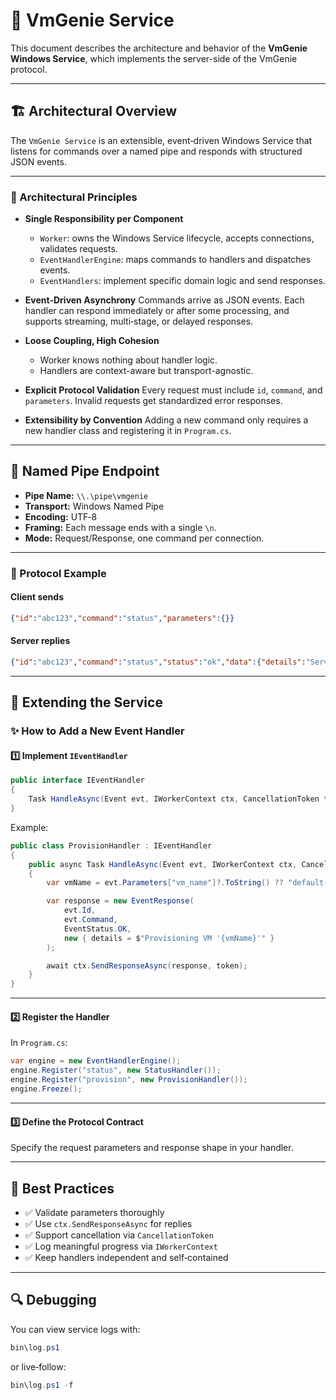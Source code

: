 # 🧰 VmGenie Service

This document describes the architecture and behavior of the **VmGenie Windows Service**, which implements the server-side of the VmGenie protocol.

---

## 🏗️ Architectural Overview

The `VmGenie Service` is an extensible, event‑driven Windows Service that listens for commands over a named pipe and responds with structured JSON events.

---

### 🧪 Architectural Principles

- **Single Responsibility per Component**
  - `Worker`: owns the Windows Service lifecycle, accepts connections, validates requests.
  - `EventHandlerEngine`: maps commands to handlers and dispatches events.
  - `EventHandlers`: implement specific domain logic and send responses.

- **Event‑Driven Asynchrony**
  Commands arrive as JSON events. Each handler can respond immediately or after some processing, and supports streaming, multi‑stage, or delayed responses.

- **Loose Coupling, High Cohesion**
  - Worker knows nothing about handler logic.
  - Handlers are context-aware but transport-agnostic.

- **Explicit Protocol Validation**
  Every request must include `id`, `command`, and `parameters`. Invalid requests get standardized error responses.

- **Extensibility by Convention**
  Adding a new command only requires a new handler class and registering it in `Program.cs`.

---

## 📄 Named Pipe Endpoint

- **Pipe Name:** `\\.\pipe\vmgenie`
- **Transport:** Windows Named Pipe
- **Encoding:** UTF‑8
- **Framing:** Each message ends with a single `\n`.
- **Mode:** Request/Response, one command per connection.

---

### 📖 Protocol Example

#### Client sends

```json
{"id":"abc123","command":"status","parameters":{}}
```

#### Server replies

```json
{"id":"abc123","command":"status","status":"ok","data":{"details":"Service is running."}}
```

---

## 🧩 Extending the Service

### ✨ How to Add a New Event Handler

#### 1️⃣ Implement `IEventHandler`

```csharp
public interface IEventHandler
{
    Task HandleAsync(Event evt, IWorkerContext ctx, CancellationToken token);
}
```

Example:

```csharp
public class ProvisionHandler : IEventHandler
{
    public async Task HandleAsync(Event evt, IWorkerContext ctx, CancellationToken token)
    {
        var vmName = evt.Parameters["vm_name"]?.ToString() ?? "default-vm";

        var response = new EventResponse(
            evt.Id,
            evt.Command,
            EventStatus.OK,
            new { details = $"Provisioning VM '{vmName}'" }
        );

        await ctx.SendResponseAsync(response, token);
    }
}
```

---

#### 2️⃣ Register the Handler

In `Program.cs`:

```csharp
var engine = new EventHandlerEngine();
engine.Register("status", new StatusHandler());
engine.Register("provision", new ProvisionHandler());
engine.Freeze();
```

---

#### 3️⃣ Define the Protocol Contract

Specify the request parameters and response shape in your handler.

---

## 🔧 Best Practices

- ✅ Validate parameters thoroughly
- ✅ Use `ctx.SendResponseAsync` for replies
- ✅ Support cancellation via `CancellationToken`
- ✅ Log meaningful progress via `IWorkerContext`
- ✅ Keep handlers independent and self‑contained

---

## 🔍 Debugging

You can view service logs with:

```powershell
bin\log.ps1
```

or live‑follow:

```powershell
bin\log.ps1 -f
```
